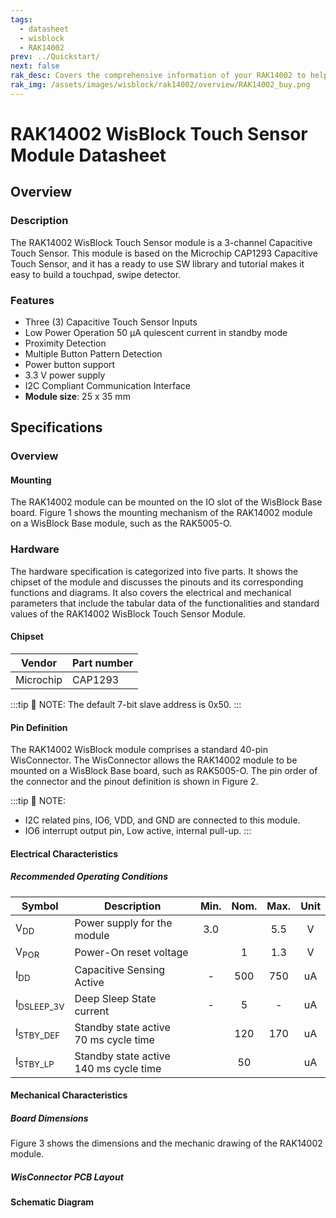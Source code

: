 ```yaml
---
tags:
  - datasheet
  - wisblock
  - RAK14002
prev: ../Quickstart/
next: false
rak_desc: Covers the comprehensive information of your RAK14002 to help you in using it. This information includes technical specifications, characteristics, and requirements, and it also discusses the device components.
rak_img: /assets/images/wisblock/rak14002/overview/RAK14002_buy.png
---
```


# RAK14002 WisBlock Touch Sensor Module Datasheet

## Overview

### Description

The RAK14002 WisBlock Touch Sensor module is a 3-channel Capacitive Touch Sensor. This module is based on the Microchip CAP1293 Capacitive Touch Sensor, and it has a ready to use SW library and tutorial makes it easy to build a touchpad, swipe detector. 

### Features 

* Three (3) Capacitive Touch Sensor Inputs
* Low Power Operation 50&nbsp;µA quiescent current in standby mode
* Proximity Detection
* Multiple Button Pattern Detection
* Power button support
* 3.3&nbsp;V power supply
* I2C Compliant Communication Interface
* **Module size**: 25 x 35&nbsp;mm

## Specifications
### Overview

#### Mounting
The RAK14002 module can be mounted on the IO slot of the WisBlock Base board. Figure 1 shows the mounting mechanism of the RAK14002 module on a WisBlock Base module, such as the RAK5005-O.


<rk-img
  src="/assets/images/wisblock/rak14002/datasheet/rak14002_mounting.png"
  width="50%"
  caption="RAK14002 Mounting"
/>

### Hardware

The hardware specification is categorized into five parts. It shows the chipset of the module and discusses the pinouts and its corresponding functions and diagrams. It also covers the electrical and mechanical parameters that include the tabular data of the functionalities and standard values of the RAK14002 WisBlock Touch Sensor Module.

####  Chipset
| Vendor    | Part number |
| --------- | ----------- |
| Microchip | CAP1293     |


:::tip 📝 NOTE:
The default 7-bit slave address is 0x50. 
:::

#### Pin Definition
The RAK14002 WisBlock module comprises a standard 40-pin WisConnector. The WisConnector allows the RAK14002 module to be mounted on a WisBlock Base board, such as RAK5005-O. The pin order of the connector and the pinout definition is shown in Figure 2. 

:::tip 📝 NOTE:
- I2C related pins, IO6, VDD, and GND are connected to this module. 
- IO6 interrupt output pin, Low active, internal pull-up.
:::

<rk-img
  src="/assets/images/wisblock/rak14002/datasheet/RAK14002_Pinout.svg"
  width="80%"
  caption="RAK14002 WisBlock Touch Sensor Module Pinout"
/>


#### Electrical Characteristics
##### Recommended Operating Conditions

| Symbol                | Description                                  | Min.  | Nom.  | Max.  | Unit  |
| --------------------- | -------------------------------------------- | :---: | :---: | :---: | :---: |
| V<sub>DD</sub>        | Power supply for the module                  |  3.0  |       |  5.5  |   V   |
| V<sub>POR</sub>       | Power-On reset voltage                       |       |   1   |  1.3  |   V   |
| I<sub>DD</sub>        | Capacitive Sensing Active                    |   -   |  500  |  750  |  uA   |
| I<sub>DSLEEP_3V</sub> | Deep Sleep State current                     |   -   |   5   |   -   |  uA   |
| I<sub>STBY_DEF</sub>  | Standby state active  70&nbsp;ms cycle time  |       |  120  |  170  |  uA   |
| I<sub>STBY_LP</sub>   | Standby state active  140&nbsp;ms cycle time |       |  50   |       |  uA   |

#### Mechanical Characteristics

##### Board Dimensions

Figure 3 shows the dimensions and the mechanic drawing of the RAK14002 module.

<rk-img
  src="/assets/images/wisblock/rak14002/datasheet/rak14002_mechanic.png"
  width="80%"
  caption="RAK14002 WisBlock 3-channel Touchpad Mechanic Drawing"
/>

##### WisConnector PCB Layout

<rk-img
  src="/assets/images/wisblock/rak14002/datasheet/MxxS1003K6M.png"
  width="100%"
  caption="WisConnector PCB footprint and recommendations"
/>

#### Schematic Diagram

<rk-img
  src="/assets/images/wisblock/rak14002/datasheet/rak14002-schematic.png"
  width="100%"
  caption="RAK14002 WisBlock 3-channel Touchpad Schematic"
/>

